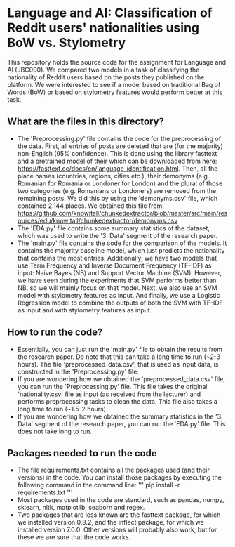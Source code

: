 # Language and AI: Classification of Reddit users' nationalities using BoW vs. Stylometry

This repository holds the source code for the assignment for Language and AI (JBC090).
We compared two models in a task of classifying the nationality of Reddit users based
on the posts they published on the platform. We were interested to see if a model based
on traditional Bag of Words (BoW) or based on stylometry features would perform better at
this task.

## What are the files in this directory?
* The 'Preprocessing.py' file contains the code for the preprocessing of the data. First,
all entries of posts are deleted that are (for the majority) non-English (95% confidence).
This is done using the library fasttext and a pretrained model of their which can be 
downloaded from here: https://fasttext.cc/docs/en/language-identification.html.
Then, all the place names (countries, regions, cities etc.), their demonyms (e.g. Romanian
for Romania or Londoner for London) and the plural of those two categories (e.g. Romanians
or Londoners) are removed from the remaining posts. We did this by using the 'demonyms.csv'
file, which contained 2.144 places. We obtained this file from: 
https://github.com/knowitall/chunkedextractor/blob/master/src/main/resources/edu/knowitall/chunkedextractor/demonyms.csv
* The 'EDA.py' file contains some summary statistics of the dataset, which was used to 
write the '3. Data' segment of the research paper.
* The 'main.py' file contains the code for the comparison of the models. It contains the
majority baseline model, which just predicts the nationality that contains the most entries. 
Additionally, we have two models that use Term Frequency and Inverse Document Frequency 
(TF-IDF) as input: Naive Bayes (NB) and Support Vector Machine (SVM). However, we have seen
during the experiments that SVM performs better than NB, so we will mainly focus on that model.
Next, we also use an SVM model with stylometry features as input. And finally, we use 
a Logistic Regression model to combine the outputs of both the SVM with TF-IDF as input and
with stylometry features as input.

## How to run the code?
* Essentially, you can just run the 'main.py' file to obtain the results from the research
paper. Do note that this can take a long time to run (~2-3 hours). The file 
'preprocessed_data.csv', that is used as input data, is constructed in the 
'Preprocessing.py' file.
* If you are wondering how we obtained the 'preprocessed_data.csv' file, you can run the 
'Preprocessing.py' file. This file takes the original 'nationality.csv' file as input (as 
received from the lecturer) and performs preprocessing tasks to clean the data. This file
also takes a long time to run (~1.5-2 hours).
* If you are wondering how we obtained the summary statistics in the '3. Data' segment of
the research paper, you can run the 'EDA.py' file. This does not take long to run.

## Packages needed to run the code
* The file requirements.txt contains all the packages used (and their versions) in the
code. You can install those packages by executing the following command in the command line:
'''
pip install -r requirements.txt
''' 
* Most packages used in the code are standard, such as pandas, numpy, sklearn, nltk, 
matplotlib, seaborn and regex.
* Two packages that are less known are the fasttext package, for which we installed version
0.9.2, and the inflect package, for which we installed version 7.0.0. Other versions will 
probably also work, but for these we are sure that the code works.